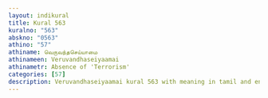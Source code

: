 ```yaml
---
layout: indikural
title: Kural 563
kuralno: "563"
abskno: "0563"
athino: "57"
athiname: வெருவந்தசெய்யாமை
athinameen: Veruvandhaseiyaamai
athinametr: Absence of 'Terrorism'
categories: [57]
description: Veruvandhaseiyaamai kural 563 with meaning in tamil and english 
---
```


